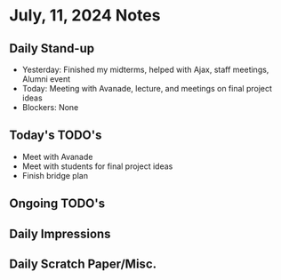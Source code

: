 # July, 11, 2024 Notes



## Daily Stand-up

* Yesterday: Finished my midterms, helped with Ajax, staff meetings, Alumni event
* Today: Meeting with Avanade, lecture, and meetings on final project ideas
* Blockers: None

## Today's TODO's
* Meet with Avanade
* Meet with students for final project ideas
* Finish bridge plan 


## Ongoing TODO's
 


## Daily Impressions




## Daily Scratch Paper/Misc. 